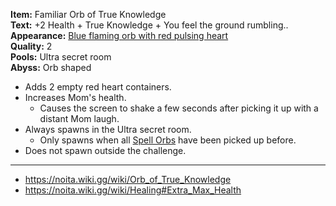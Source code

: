 **Item:** Familiar Orb of True Knowledge
<br>
**Text:** +2 Health + True Knowledge + You feel the ground rumbling..
<br>
**Appearance:** [Blue flaming orb with red pulsing heart](https://noita.wiki.gg/wiki/Orb_of_True_Knowledge)
<br>
**Quality:** 2
<br>
**Pools:** Ultra secret room
<br>
**Abyss:** Orb shaped

- Adds 2 empty red heart containers.
- Increases Mom's health.
  - Causes the screen to shake a few seconds after picking it up with a distant Mom laugh.
- Always spawns in the Ultra secret room.
  - Only spawns when all [Spell Orbs](../Orb%20of%20True%20Knowledge/idea.md) have been picked up before.
- Does not spawn outside the challenge.

---

- https://noita.wiki.gg/wiki/Orb_of_True_Knowledge
- https://noita.wiki.gg/wiki/Healing#Extra_Max_Health